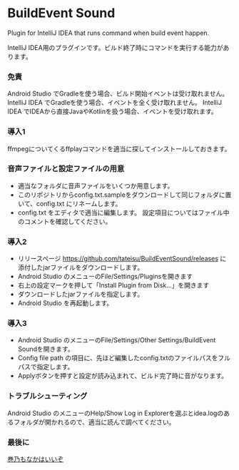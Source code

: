 # BuildEvent Sound
Plugin for IntelliJ IDEA that runs command when build event happen.

IntelliJ IDEA用のプラグインです。ビルド終了時にコマンドを実行する能力があります。

### 免責
Android Studio でGradleを使う場合、ビルド開始イベントは受け取れません。
IntelliJ IDEA でGradleを使う場合、イベントを全く受け取れません。
IntelliJ IDEA でIDEAから直接JavaやKotlinを扱う場合、イベントを受け取れます。

### 導入1
ffmpegについてくるffplayコマンドを適当に探してインストールしておきます。

### 音声ファイルと設定ファイルの用意
- 適当なフォルダに音声ファイルをいくつか用意します。
- このリポジトリからconfig.txt.sampleをダウンロードして同じフォルダに置いて、config.txt にリネームします。
- config.txt をエディタで適当に編集します。 設定項目についてはファイル中のコメントを確認してください。

### 導入2
- リリースページ https://github.com/tateisu/BuildEventSound/releases に添付したjarファイルをダウンロードします。
- Android Studio のメニューのFile/Settings/Pluginsを開きます
- 右上の設定マークを押して「Install Plugin from Disk…」を開きます
- ダウンロードしたjarファイルを指定します。
- Android Studio を再起動します。

### 導入3
- Android Studio のメニューのFile/Settings/Other Settings/BuildEvent Soundを開きます。
- Config file path の項目に、先ほど編集したconfig.txtのファイルパスをフルパスで指定します。
- Applyボタンを押すと設定が読み込まれて、ビルド完了時に音がなります。

### トラブルシューティング
Android Studio のメニューのHelp/Show Log in Explorerを選ぶとidea.logのあるフォルダが開かれるので、適当に読んで調べてください。

### 最後に
[巻乃もなかはいいぞ](https://twitter.com/monaka_0_0_7)
